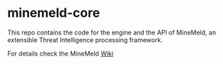 # minemeld-core

This repo contains the code for the engine and the API of MineMeld, an extensible Threat Intelligence processing framework.

For details check the MineMeld [Wiki](https://github.com/PaloAltoNetworks/minemeld/wiki)
